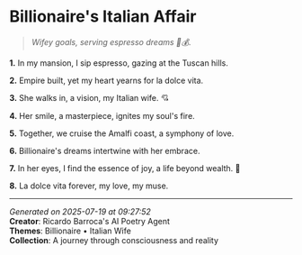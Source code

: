 # Billionaire's Italian Affair

> *Wifey goals, serving espresso dreams 🍩💰.*

**1.** In my mansion, I sip espresso, gazing at the Tuscan hills.


**2.** Empire built, yet my heart yearns for la dolce vita.


**3.** She walks in, a vision, my Italian wife. 💘


**4.** Her smile, a masterpiece, ignites my soul's fire.


**5.** Together, we cruise the Amalfi coast, a symphony of love.


**6.** Billionaire's dreams intertwine with her embrace.


**7.** In her eyes, I find the essence of joy, a life beyond wealth. 💎


**8.** La dolce vita forever, my love, my muse.



---

*Generated on 2025-07-19 at 09:27:52*  
**Creator**: Ricardo Barroca's AI Poetry Agent  
**Themes**: Billionaire • Italian Wife  
**Collection**: A journey through consciousness and reality
